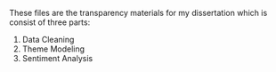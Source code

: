 These files are the transparency materials for my dissertation
which is consist of three parts: 
1. Data Cleaning
2. Theme Modeling
3. Sentiment Analysis
